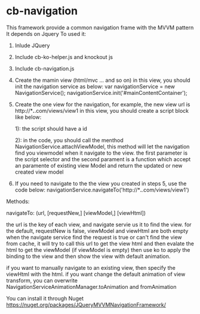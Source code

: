 cb-navigation
=============
This framework provide a common navigation frame with the MVVM pattern
It depends on Jquery
To used it:
1. Inlude JQuery

2. Include cb-ko-helper.js and knockout js

3. Include cb-navigation.js

4. Create the mamin view (html/mvc ... and so on)
   in this view, you should init the navigation service as below:
   var navigationService = new NavigationService();
   navigationService.init('#mainContentContainer');

5. Create the one view for the navigation, for example, the new view url is http://***.**.com/views/view1
   in this view, you should create a script block like below:

   <script type="text/javascript" id="homeMainViewScript">
   
		(function () {
		
			**** some js code ***
			NavigationService.attachViewModel("#homeMainViewScript", function(existingViewModel) {
                return existingViewModel ? existingViewModel : new HomeMainViewModel(new Backbone.Model({}));
                
            });
            
		})();
		
   </script>
   
   1): the script should have a id
   
   2): in the code, you should call the menthod NavigationService.attachViewModel, this method will let the navigation find you viewmodel when it navigate to the view. 
   the first parameter is the script selector and the second parament is a function which accept an paramente of existing view Model and return the updated or new created view model

6. If you need to navigate to the the view you created in steps 5, use the code below:
   navigationService.navigateTo('http://***.**.com/views/view1')

 Methods:
 
 navigateTo: (url, [requestNew,] [viewModel,] [viewHtml])
 
 the url is the key of each view, and navigate servie us it to find the view. for the default, requestNew is false, viewModel and viewHtml are both empty
 when the navigate service find the request is true or can't find the view from cache, it will try to call this url to get the view html and then evalate the html to get the viewModel (if viewModel is empty)
 then use ko to apply the binding to the view and then show the view with default animation.

 if you want to manually navigate to an existing view, then specify the viewHtml with the html.
 if you want change the default animation of view transform, you can overwrite NavigationServiceAnimationManager.toAnimation and fromAnimation

 You can install it through Nuget https://nuget.org/packages/JQueryMVVMNavigationFramework/ 
